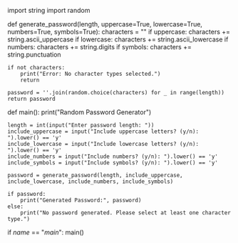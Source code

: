 import string
import random

def generate_password(length, uppercase=True, lowercase=True, numbers=True, symbols=True):
    characters = ""
    if uppercase:
        characters += string.ascii_uppercase
    if lowercase:
        characters += string.ascii_lowercase
    if numbers:
        characters += string.digits
    if symbols:
        characters += string.punctuation

    if not characters:
        print("Error: No character types selected.")
        return

    password = ''.join(random.choice(characters) for _ in range(length))
    return password

def main():
    print("Random Password Generator")

    length = int(input("Enter password length: "))
    include_uppercase = input("Include uppercase letters? (y/n): ").lower() == 'y'
    include_lowercase = input("Include lowercase letters? (y/n): ").lower() == 'y'
    include_numbers = input("Include numbers? (y/n): ").lower() == 'y'
    include_symbols = input("Include symbols? (y/n): ").lower() == 'y'

    password = generate_password(length, include_uppercase, include_lowercase, include_numbers, include_symbols)

    if password:
        print("Generated Password:", password)
    else:
        print("No password generated. Please select at least one character type.")

if _name_ == "_main_":
    main()
